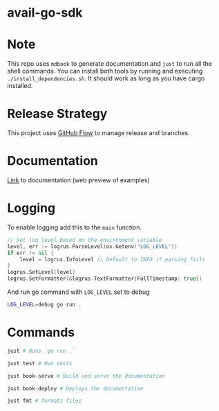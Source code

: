 # avail-go-sdk

# Note
This repo uses `mdbook` to generate documentation and `just` to run all the shell commands.
You can install both tools by running and executing `./install_dependencies.sh`. It should work as long as you have cargo installed.

# Release Strategy
This project uses [GitHub Flow](https://www.alexhyett.com/git-flow-github-flow/) to manage release and branches.

# Documentation
[Link](https://availproject.github.io/avail-go-sdk/) to documentation (web preview of examples)

# Logging
To enable logging add this to the `main` function.

```go
// Set log level based on the environment variable
level, err := logrus.ParseLevel(os.Getenv("LOG_LEVEL"))
if err != nil {
    level = logrus.InfoLevel // Default to INFO if parsing fails
}
logrus.SetLevel(level)
logrus.SetFormatter(&logrus.TextFormatter{FullTimestamp: true})
```

And run go command with `LOG_LEVEL` set to debug

```bash
LOG_LEVEL=debug go run .
```

# Commands
```bash
just # Runs `go run .`

just test # Run tests

just book-serve # Build and serve the documentation

just book-deploy # Deploys the documentation

just fmt # formats files
```
